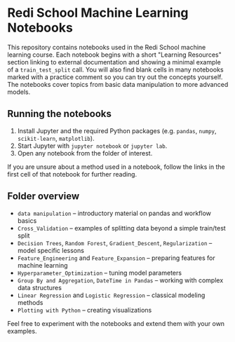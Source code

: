 # Redi School Machine Learning Notebooks

This repository contains notebooks used in the Redi School machine learning course. Each notebook begins with a short "Learning Resources" section linking to external documentation and showing a minimal example of a `train_test_split` call. You will also find blank cells in many notebooks marked with a practice comment so you can try out the concepts yourself. The notebooks cover topics from basic data manipulation to more advanced models.

## Running the notebooks

1. Install Jupyter and the required Python packages (e.g. `pandas`, `numpy`, `scikit-learn`, `matplotlib`).
2. Start Jupyter with `jupyter notebook` or `jupyter lab`.
3. Open any notebook from the folder of interest.

If you are unsure about a method used in a notebook, follow the links in the first cell of that notebook for further reading.

## Folder overview

- `data manipulation` – introductory material on pandas and workflow basics
- `Cross_Validation` – examples of splitting data beyond a simple train/test split
- `Decision Trees`, `Random Forest`, `Gradient_Descent`, `Regularization` – model specific lessons
- `Feature_Engineering` and `Feature_Expansion` – preparing features for machine learning
- `Hyperparameter_Optimization` – tuning model parameters
- `Group By and Aggregation`, `DateTime in Pandas` – working with complex data structures
- `Linear Regression` and `Logistic Regression` – classical modeling methods
- `Plotting with Python` – creating visualizations

Feel free to experiment with the notebooks and extend them with your own examples.
